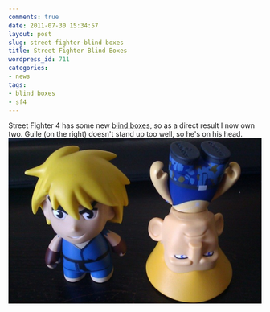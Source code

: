 ```yaml
---
comments: true
date: 2011-07-30 15:34:57
layout: post
slug: street-fighter-blind-boxes
title: Street Fighter Blind Boxes
wordpress_id: 711
categories:
- news
tags:
- blind boxes
- sf4
---
```


Street Fighter 4 has some new [blind boxes](http://www.kidrobot.com/Toys/MiniFigures/StreetFighterMiniSeries3Inch.html), so as a direct result I now own two. Guile (on the right) doesn't stand up too well, so he's on his head.[![](/a/2011-07-30-street-fighter-blind-boxes/IMAG0101-e1312054313918.jpg)](http://theflyingdeveloper.com/blog/wp-content/uploads/2011/07/IMAG0101.jpg)

